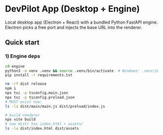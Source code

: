 # DevPilot App (Desktop + Engine)

Local desktop app (Electron + React) with a bundled Python FastAPI engine.
Electron picks a free port and injects the base URL into the renderer.

## Quick start

### 1) Engine deps
```bash
cd engine
python3 -m venv .venv && source .venv/bin/activate  # Windows: .venv\Scripts\activate
pip install -r requirements.txt

rm -rf dist release
npm i
npx tsc -p tsconfig.main.json
npx tsc -p tsconfig.preload.json
# MUST exist now:
ls -la dist/main/main.js dist/preload/index.js

# build renderer
npx vite build
# now dist/ has index.html + assets/
ls -la dist/index.html dist/assets